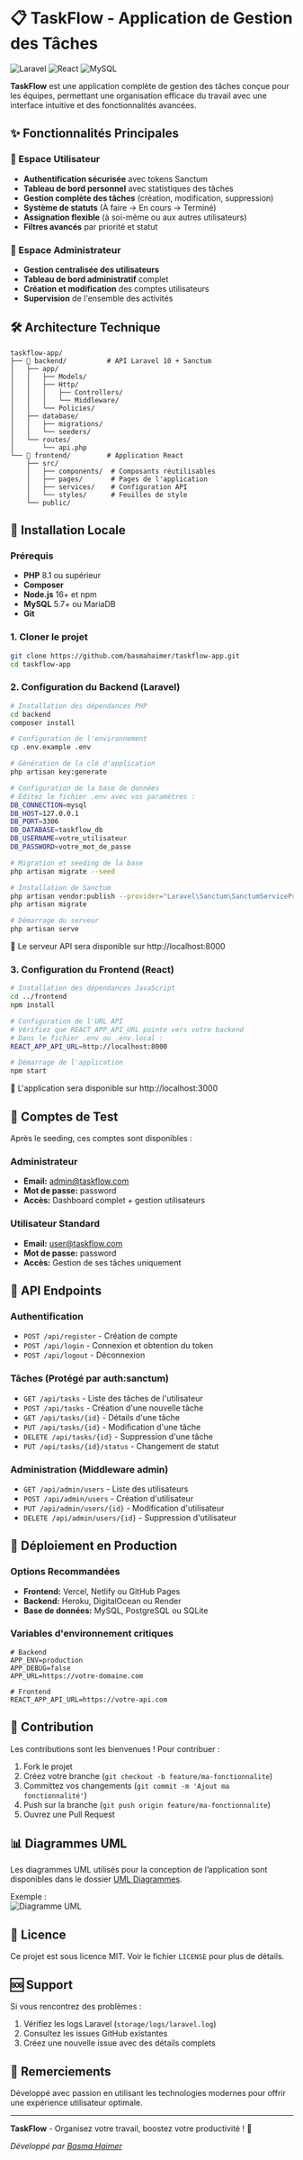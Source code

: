 # 📋 TaskFlow - Application de Gestion des Tâches

![Laravel](https://img.shields.io/badge/Laravel-10-FF2D20?style=for-the-badge&logo=laravel)
![React](https://img.shields.io/badge/React-18-61DAFB?style=for-the-badge&logo=react)
![MySQL](https://img.shields.io/badge/MySQL-8.0-4479A1?style=for-the-badge&logo=mysql)

**TaskFlow** est une application complète de gestion des tâches conçue pour les équipes, permettant une organisation efficace du travail avec une interface intuitive et des fonctionnalités avancées.

## ✨ Fonctionnalités Principales

### 👤 Espace Utilisateur
- **Authentification sécurisée** avec tokens Sanctum
- **Tableau de bord personnel** avec statistiques des tâches
- **Gestion complète des tâches** (création, modification, suppression)
- **Système de statuts** (À faire → En cours → Terminé)
- **Assignation flexible** (à soi-même ou aux autres utilisateurs)
- **Filtres avancés** par priorité et statut

### 👑 Espace Administrateur
- **Gestion centralisée des utilisateurs**
- **Tableau de bord administratif** complet
- **Création et modification** des comptes utilisateurs
- **Supervision** de l'ensemble des activités

## 🛠️ Architecture Technique

```
taskflow-app/
├── 📁 backend/          # API Laravel 10 + Sanctum
│   ├── app/
│   │   ├── Models/
│   │   ├── Http/
│   │   │   ├── Controllers/
│   │   │   └── Middleware/
│   │   └── Policies/
│   ├── database/
│   │   ├── migrations/
│   │   └── seeders/
│   └── routes/
│       └── api.php
└── 📁 frontend/         # Application React
    ├── src/
    │   ├── components/  # Composants réutilisables
    │   ├── pages/       # Pages de l'application
    │   ├── services/    # Configuration API
    │   └── styles/      # Feuilles de style
    └── public/
```

## 🚀 Installation Locale

### Prérequis
- **PHP** 8.1 ou supérieur
- **Composer** 
- **Node.js** 16+ et npm
- **MySQL** 5.7+ ou MariaDB
- **Git**

### 1. Cloner le projet
```bash
git clone https://github.com/basmahaimer/taskflow-app.git
cd taskflow-app
```

### 2. Configuration du Backend (Laravel)
```bash
# Installation des dépendances PHP
cd backend
composer install

# Configuration de l'environnement
cp .env.example .env

# Génération de la clé d'application
php artisan key:generate

# Configuration de la base de données
# Éditez le fichier .env avec vos paramètres :
DB_CONNECTION=mysql
DB_HOST=127.0.0.1
DB_PORT=3306
DB_DATABASE=taskflow_db
DB_USERNAME=votre_utilisateur
DB_PASSWORD=votre_mot_de_passe

# Migration et seeding de la base
php artisan migrate --seed

# Installation de Sanctum
php artisan vendor:publish --provider="Laravel\Sanctum\SanctumServiceProvider"
php artisan migrate

# Démarrage du serveur
php artisan serve
```
📌 Le serveur API sera disponible sur http://localhost:8000

### 3. Configuration du Frontend (React)
```bash
# Installation des dépendances JavaScript
cd ../frontend
npm install

# Configuration de l'URL API
# Vérifiez que REACT_APP_API_URL pointe vers votre backend
# Dans le fichier .env ou .env.local :
REACT_APP_API_URL=http://localhost:8000

# Démarrage de l'application
npm start
```
📌 L'application sera disponible sur http://localhost:3000

## 🔐 Comptes de Test

Après le seeding, ces comptes sont disponibles :

### Administrateur
- **Email:** admin@taskflow.com
- **Mot de passe:** password
- **Accès:** Dashboard complet + gestion utilisateurs

### Utilisateur Standard
- **Email:** user@taskflow.com  
- **Mot de passe:** password
- **Accès:** Gestion de ses tâches uniquement

## 📡 API Endpoints

### Authentification
- `POST /api/register` - Création de compte
- `POST /api/login` - Connexion et obtention du token
- `POST /api/logout` - Déconnexion

### Tâches (Protégé par auth:sanctum)
- `GET /api/tasks` - Liste des tâches de l'utilisateur
- `POST /api/tasks` - Création d'une nouvelle tâche
- `GET /api/tasks/{id}` - Détails d'une tâche
- `PUT /api/tasks/{id}` - Modification d'une tâche
- `DELETE /api/tasks/{id}` - Suppression d'une tâche
- `PUT /api/tasks/{id}/status` - Changement de statut

### Administration (Middleware admin)
- `GET /api/admin/users` - Liste des utilisateurs
- `POST /api/admin/users` - Création d'utilisateur
- `PUT /api/admin/users/{id}` - Modification d'utilisateur
- `DELETE /api/admin/users/{id}` - Suppression d'utilisateur

## 🚦 Déploiement en Production

### Options Recommandées
- **Frontend:** Vercel, Netlify ou GitHub Pages
- **Backend:** Heroku, DigitalOcean ou Render
- **Base de données:** MySQL, PostgreSQL ou SQLite

### Variables d'environnement critiques
```env
# Backend
APP_ENV=production
APP_DEBUG=false
APP_URL=https://votre-domaine.com

# Frontend  
REACT_APP_API_URL=https://votre-api.com
```

## 🤝 Contribution

Les contributions sont les bienvenues ! Pour contribuer :

1. Fork le projet
2. Créez votre branche (`git checkout -b feature/ma-fonctionnalite`)
3. Committez vos changements (`git commit -m 'Ajout ma fonctionnalité'`)
4. Push sur la branche (`git push origin feature/ma-fonctionnalite`)
5. Ouvrez une Pull Request

## 📊 Diagrammes UML
Les diagrammes UML utilisés pour la conception de l’application sont disponibles dans le dossier [UML Diagrammes](./UML%20Diagrammes).

Exemple :  
![Diagramme UML](./UML%20Diagrammes/diagram1.svg)

## 📝 Licence

Ce projet est sous licence MIT. Voir le fichier `LICENSE` pour plus de détails.

## 🆘 Support

Si vous rencontrez des problèmes :

1. Vérifiez les logs Laravel (`storage/logs/laravel.log`)
2. Consultez les issues GitHub existantes
3. Créez une nouvelle issue avec des détails complets

## 🌟 Remerciements

Développé avec passion en utilisant les technologies modernes pour offrir une expérience utilisateur optimale.

---

**TaskFlow** - Organisez votre travail, boostez votre productivité ! 🚀

*Développé par [Basma Haimer](https://github.com/basmahaimer)*
